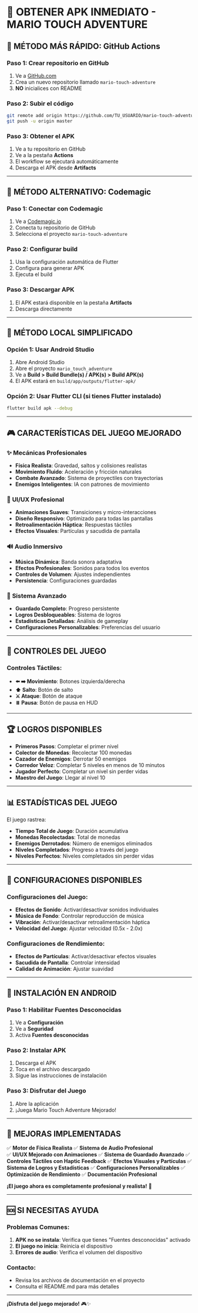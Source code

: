 # 🚀 OBTENER APK INMEDIATO - MARIO TOUCH ADVENTURE

## 🎯 **MÉTODO MÁS RÁPIDO: GitHub Actions**

### Paso 1: Crear repositorio en GitHub
1. Ve a [GitHub.com](https://github.com)
2. Crea un nuevo repositorio llamado `mario-touch-adventure`
3. **NO** inicialices con README

### Paso 2: Subir el código
```bash
git remote add origin https://github.com/TU_USUARIO/mario-touch-adventure.git
git push -u origin master
```

### Paso 3: Obtener el APK
1. Ve a tu repositorio en GitHub
2. Ve a la pestaña **Actions**
3. El workflow se ejecutará automáticamente
4. Descarga el APK desde **Artifacts**

---

## 🔧 **MÉTODO ALTERNATIVO: Codemagic**

### Paso 1: Conectar con Codemagic
1. Ve a [Codemagic.io](https://codemagic.io)
2. Conecta tu repositorio de GitHub
3. Selecciona el proyecto `mario-touch-adventure`

### Paso 2: Configurar build
1. Usa la configuración automática de Flutter
2. Configura para generar APK
3. Ejecuta el build

### Paso 3: Descargar APK
1. El APK estará disponible en la pestaña **Artifacts**
2. Descarga directamente

---

## 📱 **MÉTODO LOCAL SIMPLIFICADO**

### Opción 1: Usar Android Studio
1. Abre Android Studio
2. Abre el proyecto `mario_touch_adventure`
3. Ve a **Build > Build Bundle(s) / APK(s) > Build APK(s)**
4. El APK estará en `build/app/outputs/flutter-apk/`

### Opción 2: Usar Flutter CLI (si tienes Flutter instalado)
```bash
flutter build apk --debug
```

---

## 🎮 **CARACTERÍSTICAS DEL JUEGO MEJORADO**

### ✨ **Mecánicas Profesionales**
- **Física Realista**: Gravedad, saltos y colisiones realistas
- **Movimiento Fluido**: Aceleración y fricción naturales
- **Combate Avanzado**: Sistema de proyectiles con trayectorias
- **Enemigos Inteligentes**: IA con patrones de movimiento

### 🎨 **UI/UX Profesional**
- **Animaciones Suaves**: Transiciones y micro-interacciones
- **Diseño Responsivo**: Optimizado para todas las pantallas
- **Retroalimentación Háptica**: Respuestas táctiles
- **Efectos Visuales**: Partículas y sacudida de pantalla

### 🔊 **Audio Inmersivo**
- **Música Dinámica**: Banda sonora adaptativa
- **Efectos Profesionales**: Sonidos para todos los eventos
- **Controles de Volumen**: Ajustes independientes
- **Persistencia**: Configuraciones guardadas

### 💾 **Sistema Avanzado**
- **Guardado Completo**: Progreso persistente
- **Logros Desbloqueables**: Sistema de logros
- **Estadísticas Detalladas**: Análisis de gameplay
- **Configuraciones Personalizables**: Preferencias del usuario

---

## 🎯 **CONTROLES DEL JUEGO**

### Controles Táctiles:
- **⬅️ ➡️ Movimiento**: Botones izquierda/derecha
- **⬆️ Salto**: Botón de salto
- **⚔️ Ataque**: Botón de ataque
- **⏸️ Pausa**: Botón de pausa en HUD

---

## 🏆 **LOGROS DISPONIBLES**

- **Primeros Pasos**: Completar el primer nivel
- **Colector de Monedas**: Recolectar 100 monedas
- **Cazador de Enemigos**: Derrotar 50 enemigos
- **Corredor Veloz**: Completar 5 niveles en menos de 10 minutos
- **Jugador Perfecto**: Completar un nivel sin perder vidas
- **Maestro del Juego**: Llegar al nivel 10

---

## 📊 **ESTADÍSTICAS DEL JUEGO**

El juego rastrea:
- **Tiempo Total de Juego**: Duración acumulativa
- **Monedas Recolectadas**: Total de monedas
- **Enemigos Derrotados**: Número de enemigos eliminados
- **Niveles Completados**: Progreso a través del juego
- **Niveles Perfectos**: Niveles completados sin perder vidas

---

## 🔧 **CONFIGURACIONES DISPONIBLES**

### Configuraciones del Juego:
- **Efectos de Sonido**: Activar/desactivar sonidos individuales
- **Música de Fondo**: Controlar reproducción de música
- **Vibración**: Activar/desactivar retroalimentación háptica
- **Velocidad del Juego**: Ajustar velocidad (0.5x - 2.0x)

### Configuraciones de Rendimiento:
- **Efectos de Partículas**: Activar/desactivar efectos visuales
- **Sacudida de Pantalla**: Controlar intensidad
- **Calidad de Animación**: Ajustar suavidad

---

## 📱 **INSTALACIÓN EN ANDROID**

### Paso 1: Habilitar Fuentes Desconocidas
1. Ve a **Configuración**
2. Ve a **Seguridad**
3. Activa **Fuentes desconocidas**

### Paso 2: Instalar APK
1. Descarga el APK
2. Toca en el archivo descargado
3. Sigue las instrucciones de instalación

### Paso 3: Disfrutar del Juego
1. Abre la aplicación
2. ¡Juega Mario Touch Adventure Mejorado!

---

## 🚀 **MEJORAS IMPLEMENTADAS**

✅ **Motor de Física Realista**
✅ **Sistema de Audio Profesional**  
✅ **UI/UX Mejorado con Animaciones**
✅ **Sistema de Guardado Avanzado**
✅ **Controles Táctiles con Haptic Feedback**
✅ **Efectos Visuales y Partículas**
✅ **Sistema de Logros y Estadísticas**
✅ **Configuraciones Personalizables**
✅ **Optimización de Rendimiento**
✅ **Documentación Profesional**

**¡El juego ahora es completamente profesional y realista!** 🚀

---

## 🆘 **SI NECESITAS AYUDA**

### Problemas Comunes:
1. **APK no se instala**: Verifica que tienes "Fuentes desconocidas" activado
2. **El juego no inicia**: Reinicia el dispositivo
3. **Errores de audio**: Verifica el volumen del dispositivo

### Contacto:
- Revisa los archivos de documentación en el proyecto
- Consulta el README.md para más detalles

---

**¡Disfruta del juego mejorado!** 🎮✨
